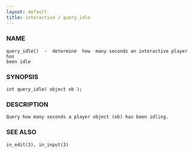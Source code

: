 ```yaml
---
layout: default
title: interactive / query_idle
---
```


### NAME

    query_idle()  -  determine  how  many seconds an interactive player has
    been idle


### SYNOPSIS

    int query_idle( object ob );


### DESCRIPTION

    Query how many seconds a player object (ob) has been idling.


### SEE ALSO

    in_edit(3), in_input(3)
